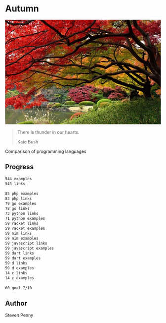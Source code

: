# Autumn

![hero](docs/image.jpg)

> There is thunder in our hearts.
>
> Kate Bush

Comparison of programming languages

## Progress

~~~
544 examples
543 links

85 php examples
83 php links
79 go examples
78 go links
73 python links
71 python examples
59 racket links
59 racket examples
59 nim links
59 nim examples
59 javascript links
59 javascript examples
59 dart links
59 dart examples
59 d links
59 d examples
14 c links
14 c examples

60 goal 7/10
~~~

## Author

Steven Penny
